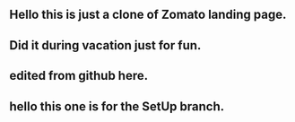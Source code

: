 ## Hello this is just a clone of Zomato landing page.
## Did it during vacation just for fun.

## edited from github here. 
## hello this one is for the SetUp branch. 